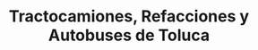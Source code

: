 ---
title: "Tractocamiones, Refacciones y Autobuses de Toluca"
url: /toluca-de-lerdo/tractocamiones-refacciones-y-autobuses-de-toluca/
shop: Autohaus
---
